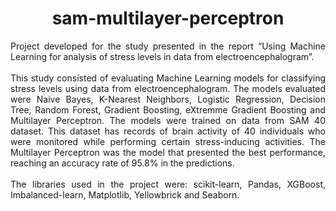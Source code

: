 <div align="center">

# sam-multilayer-perceptron

<div align="justify">
Project developed for the study presented in the report “Using Machine Learning for analysis of stress levels in data from electroencephalogram”. 
<br><br>
This study consisted of evaluating Machine Learning models for classifying stress levels using data from electroencephalogram. The models evaluated were Naive Bayes, K-Nearest Neighbors, Logistic Regression, Decision Tree, Random Forest, Gradient Boosting, eXtremme Gradient Boosting and Multilayer Perceptron. The models were trained on data from SAM 40 dataset. This dataset has records of brain activity of 40 individuals who were monitored while performing certain stress-inducing activities. The Multilayer Perceptron was the model that presented the best performance, reaching an accuracy rate of 95.8% in the predictions.
<br><br>
The libraries used in the project were: scikit-learn, Pandas, XGBoost, Imbalanced-learn, Matplotlib, Yellowbrick and Seaborn.
